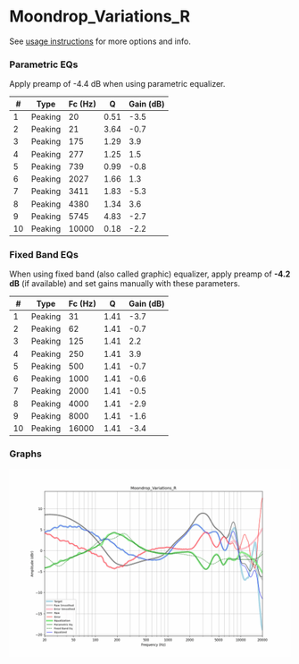# Moondrop_Variations_R
See [usage instructions](https://github.com/jaakkopasanen/AutoEq#usage) for more options and info.

### Parametric EQs
Apply preamp of -4.4 dB when using parametric equalizer.

|   # | Type    |   Fc (Hz) |    Q |   Gain (dB) |
|-----|---------|-----------|------|-------------|
|   1 | Peaking |        20 | 0.51 |        -3.5 |
|   2 | Peaking |        21 | 3.64 |        -0.7 |
|   3 | Peaking |       175 | 1.29 |         3.9 |
|   4 | Peaking |       277 | 1.25 |         1.5 |
|   5 | Peaking |       739 | 0.99 |        -0.8 |
|   6 | Peaking |      2027 | 1.66 |         1.3 |
|   7 | Peaking |      3411 | 1.83 |        -5.3 |
|   8 | Peaking |      4380 | 1.34 |         3.6 |
|   9 | Peaking |      5745 | 4.83 |        -2.7 |
|  10 | Peaking |     10000 | 0.18 |        -2.2 |

### Fixed Band EQs
When using fixed band (also called graphic) equalizer, apply preamp of **-4.2 dB** (if available) and set gains manually with these parameters.

|   # | Type    |   Fc (Hz) |    Q |   Gain (dB) |
|-----|---------|-----------|------|-------------|
|   1 | Peaking |        31 | 1.41 |        -3.7 |
|   2 | Peaking |        62 | 1.41 |        -0.7 |
|   3 | Peaking |       125 | 1.41 |         2.2 |
|   4 | Peaking |       250 | 1.41 |         3.9 |
|   5 | Peaking |       500 | 1.41 |        -0.7 |
|   6 | Peaking |      1000 | 1.41 |        -0.6 |
|   7 | Peaking |      2000 | 1.41 |        -0.5 |
|   8 | Peaking |      4000 | 1.41 |        -2.9 |
|   9 | Peaking |      8000 | 1.41 |        -1.6 |
|  10 | Peaking |     16000 | 1.41 |        -3.4 |

### Graphs
![](./Moondrop_Variations_R.png)
